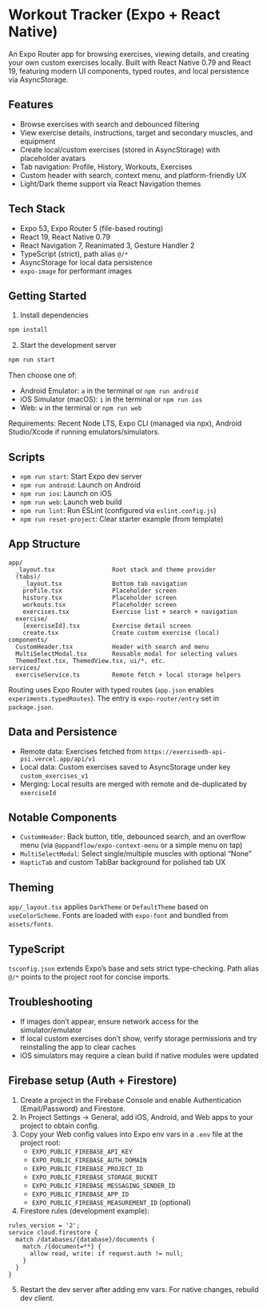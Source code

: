 # Workout Tracker (Expo + React Native)

An Expo Router app for browsing exercises, viewing details, and creating your own custom exercises locally. Built with React Native 0.79 and React 19, featuring modern UI components, typed routes, and local persistence via AsyncStorage.

## Features

- Browse exercises with search and debounced filtering
- View exercise details, instructions, target and secondary muscles, and equipment
- Create local/custom exercises (stored in AsyncStorage) with placeholder avatars
- Tab navigation: Profile, History, Workouts, Exercises
- Custom header with search, context menu, and platform-friendly UX
- Light/Dark theme support via React Navigation themes

## Tech Stack

- Expo 53, Expo Router 5 (file-based routing)
- React 19, React Native 0.79
- React Navigation 7, Reanimated 3, Gesture Handler 2
- TypeScript (strict), path alias `@/*`
- AsyncStorage for local data persistence
- `expo-image` for performant images

## Getting Started

1. Install dependencies

```bash
npm install
```

2. Start the development server

```bash
npm run start
```

Then choose one of:

- Android Emulator: `a` in the terminal or `npm run android`
- iOS Simulator (macOS): `i` in the terminal or `npm run ios`
- Web: `w` in the terminal or `npm run web`

Requirements: Recent Node LTS, Expo CLI (managed via npx), Android Studio/Xcode if running emulators/simulators.

## Scripts

- `npm run start`: Start Expo dev server
- `npm run android`: Launch on Android
- `npm run ios`: Launch on iOS
- `npm run web`: Launch web build
- `npm run lint`: Run ESLint (configured via `eslint.config.js`)
- `npm run reset-project`: Clear starter example (from template)

## App Structure

```
app/
  _layout.tsx                Root stack and theme provider
  (tabs)/
    _layout.tsx              Bottom tab navigation
    profile.tsx              Placeholder screen
    history.tsx              Placeholder screen
    workouts.tsx             Placeholder screen
    exercises.tsx            Exercise list + search + navigation
  exercise/
    [exerciseId].tsx         Exercise detail screen
    create.tsx               Create custom exercise (local)
components/
  CustomHeader.tsx           Header with search and menu
  MultiSelectModal.tsx       Reusable modal for selecting values
  ThemedText.tsx, ThemedView.tsx, ui/*, etc.
services/
  exerciseService.ts         Remote fetch + local storage helpers
```

Routing uses Expo Router with typed routes (`app.json` enables `experiments.typedRoutes`). The entry is `expo-router/entry` set in `package.json`.

## Data and Persistence

- Remote data: Exercises fetched from `https://exercisedb-api-psi.vercel.app/api/v1`
- Local data: Custom exercises saved to AsyncStorage under key `custom_exercises_v1`
- Merging: Local results are merged with remote and de-duplicated by `exerciseId`

## Notable Components

- `CustomHeader`: Back button, title, debounced search, and an overflow menu (via `@appandflow/expo-context-menu` or a simple menu on tap)
- `MultiSelectModal`: Select single/multiple muscles with optional “None”
- `HapticTab` and custom TabBar background for polished tab UX

## Theming

`app/_layout.tsx` applies `DarkTheme` or `DefaultTheme` based on `useColorScheme`. Fonts are loaded with `expo-font` and bundled from `assets/fonts`.

## TypeScript

`tsconfig.json` extends Expo’s base and sets strict type-checking. Path alias `@/*` points to the project root for concise imports.

## Troubleshooting

- If images don’t appear, ensure network access for the simulator/emulator
- If local custom exercises don’t show, verify storage permissions and try reinstalling the app to clear caches
- iOS simulators may require a clean build if native modules were updated

## Firebase setup (Auth + Firestore)

1. Create a project in the Firebase Console and enable Authentication (Email/Password) and Firestore.
2. In Project Settings → General, add iOS, Android, and Web apps to your project to obtain config.
3. Copy your Web config values into Expo env vars in a `.env` file at the project root:
   - `EXPO_PUBLIC_FIREBASE_API_KEY`
   - `EXPO_PUBLIC_FIREBASE_AUTH_DOMAIN`
   - `EXPO_PUBLIC_FIREBASE_PROJECT_ID`
   - `EXPO_PUBLIC_FIREBASE_STORAGE_BUCKET`
   - `EXPO_PUBLIC_FIREBASE_MESSAGING_SENDER_ID`
   - `EXPO_PUBLIC_FIREBASE_APP_ID`
   - `EXPO_PUBLIC_FIREBASE_MEASUREMENT_ID` (optional)
4. Firestore rules (development example):

```
rules_version = '2';
service cloud.firestore {
  match /databases/{database}/documents {
    match /{document=**} {
      allow read, write: if request.auth != null;
    }
  }
}
```

5. Restart the dev server after adding env vars. For native changes, rebuild dev client.
